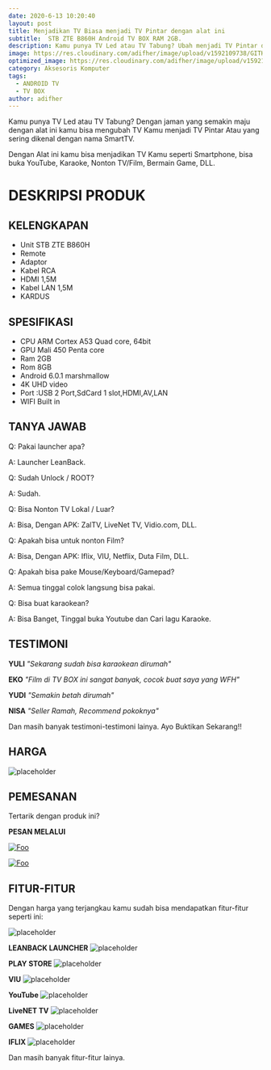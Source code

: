 ```yaml
---
date: 2020-6-13 10:20:40
layout: post
title: Menjadikan TV Biasa menjadi TV Pintar dengan alat ini
subtitle:  STB ZTE B860H Android TV BOX RAM 2GB.
description: Kamu punya TV Led atau TV Tabung? Ubah menjadi TV Pintar dengan alat ini.
image: https://res.cloudinary.com/adifher/image/upload/v1592109738/GITHUB/STB/IMG_20200610_101914_353_vrvdhf.jpg
optimized_image: https://res.cloudinary.com/adifher/image/upload/v1592109738/GITHUB/STB/IMG_20200610_101914_353_vrvdhf.jpg
category: Aksesoris Komputer
tags:
  - ANDROID TV
  - TV BOX
author: adifher
---
```


Kamu punya TV Led atau TV Tabung? Dengan jaman yang semakin maju dengan alat ini kamu bisa mengubah TV Kamu menjadi TV Pintar Atau yang sering dikenal dengan nama SmartTV. 

Dengan Alat ini kamu bisa menjadikan TV Kamu seperti Smartphone, bisa buka YouTube, Karaoke, Nonton TV/Film, Bermain Game, DLL.

# DESKRIPSI PRODUK

## KELENGKAPAN
* Unit STB ZTE B860H
* Remote
* Adaptor
* Kabel RCA
* HDMI 1,5M
* Kabel LAN 1,5M
* KARDUS

## SPESIFIKASI
* CPU ARM Cortex A53 Quad core, 64bit
* GPU Mali 450 Penta core
* Ram 2GB
* Rom 8GB
* Android 6.0.1 marshmallow
* 4K UHD video
* Port :USB 2 Port,SdCard 1 slot,HDMI,AV,LAN
* WIFI Built in

## TANYA JAWAB
Q: Pakai launcher apa?

A: Launcher LeanBack.

Q: Sudah Unlock / ROOT?

A: Sudah.

Q: Bisa Nonton TV Lokal / Luar?

A: Bisa, Dengan APK: ZalTV, LiveNet TV, Vidio.com, DLL.

Q: Apakah bisa untuk nonton Film?

A: Bisa, Dengan APK: Iflix, VIU, Netflix, Duta Film, DLL.

Q: Apakah bisa pake Mouse/Keyboard/Gamepad?

A: Semua tinggal colok langsung bisa pakai.

Q: Bisa buat karaokean?

A: Bisa Banget, Tinggal buka Youtube dan Cari lagu Karaoke.

## TESTIMONI

**YULI** 
*"Sekarang sudah bisa karaokean dirumah"*

**EKO** 
*"Film di TV BOX ini sangat banyak, cocok buat saya yang WFH"*

**YUDI** 
*"Semakin betah dirumah"*

**NISA** 
*"Seller Ramah, Recommend pokoknya"*

Dan masih banyak testimoni-testimoni lainya. Ayo Buktikan Sekarang!!

## HARGA 

![placeholder](https://res.cloudinary.com/adifher/image/upload/v1592125527/GITHUB/STB/harga_poetzp.png "HARGA")

## PEMESANAN

Tertarik dengan produk ini?

**PESAN MELALUI**

<a href="https://wa.me/6285200750417?text=Saya%20tertarik%20untuk%20membeli%20STB%20ZTE%20B860H%20Android%20TV%20Box" rel="Order Via Whatsapp">![Foo](https://res.cloudinary.com/adifher/image/upload/c_scale,w_469/v1592126556/GITHUB/SOSMED%20LOGO/wa_f14ksg.png)</a>

<a href="https://www.tokopedia.com/adifher/stb-zte-b860h-android-tv-ram-2gb" rel="Order Via Tokopedia">![Foo](https://res.cloudinary.com/adifher/image/upload/v1592126538/GITHUB/SOSMED%20LOGO/tokped_owh0m4.png)</a>

## FITUR-FITUR

Dengan harga yang terjangkau kamu sudah bisa mendapatkan fitur-fitur seperti ini:

![placeholder](https://res.cloudinary.com/adifher/image/upload/v1592109738/GITHUB/STB/IMG_20200610_101914_353_vrvdhf.jpg "Android tv box")

**LEANBACK LAUNCHER**
![placeholder](https://res.cloudinary.com/adifher/image/upload/v1592109739/GITHUB/STB/IMG_20200610_101929_370_arl20b.jpg "leanback launcher")

**PLAY STORE**
![placeholder](https://res.cloudinary.com/adifher/image/upload/v1592109739/GITHUB/STB/IMG_20200610_101935_166_sogudl.jpg "test")

**VIU**
![placeholder](https://res.cloudinary.com/adifher/image/upload/v1592109743/GITHUB/STB/IMG_20200610_101937_266_wqto9r.jpg "VIU")

**YouTube**
![placeholder](https://res.cloudinary.com/adifher/image/upload/v1592109744/GITHUB/STB/IMG_20200610_101943_080_w9sdsi.jpg "Youtube")

**LiveNET TV**
![placeholder](https://res.cloudinary.com/adifher/image/upload/v1592109745/GITHUB/STB/IMG_20200610_101946_573_hctpfo.jpg "LiveNET TV")

**GAMES**
![placeholder](https://res.cloudinary.com/adifher/image/upload/v1592109745/GITHUB/STB/IMG_20200610_101944_668_y2ljev.jpg "Games")

**IFLIX**
![placeholder](https://res.cloudinary.com/adifher/image/upload/v1592109744/GITHUB/STB/IMG_20200610_101938_830_bdgpck.jpg "ILFIX")

Dan masih banyak fitur-fitur lainya.